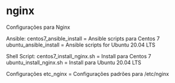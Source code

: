 # nginx
Configurações para Nginx

Ansible: 
centos7_ansible_install = Ansible scripts para Centos 7
ubuntu_ansible_install = Ansible scripts for Ubuntu 20.04 LTS

Shell Script:
centos7_install_nginx.sh = Install para Centos 7
ubuntu_install_nginx.sh = Install para Ubuntu 20.04 LTS


Configurações
etc_nginx = Configurações padrões para /etc/nginx 
